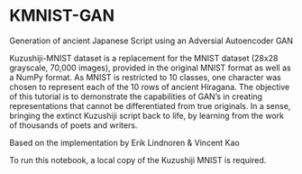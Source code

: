 # KMNIST-GAN
Generation of ancient Japanese Script using an Adversial Autoencoder GAN

Kuzushiji-MNIST dataset is a replacement for the MNIST dataset (28x28 grayscale, 70,000 images), provided in the original MNIST format as well as a NumPy format. As MNIST is restricted to 10 classes, one character was chosen to represent each of the 10 rows of ancient Hiragana.
The objective of this tutorial is to demonstrate the capabilities of GAN’s in creating representations that cannot be differentiated from true originals. In a sense,  bringing the extinct Kuzushiji script back to life, by learning from the work of thousands of poets and writers.

Based on the implementation by Erik Lindnoren & Vincent Kao

To run this notebook, a local copy of the Kuzushiji MNIST is required.
